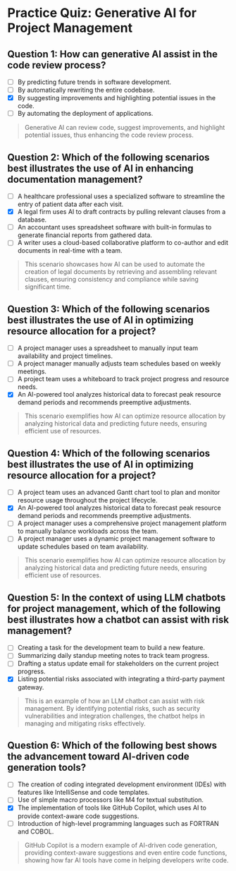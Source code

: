 # Practice Quiz: Generative AI for Project Management

## Question 1: How can generative AI assist in the code review process?

- [ ] By predicting future trends in software development.
- [ ] By automatically rewriting the entire codebase.
- [x] By suggesting improvements and highlighting potential issues in the code.
- [ ] By automating the deployment of applications.

> Generative AI can review code, suggest improvements, and highlight potential issues, thus enhancing the code review process.

## Question 2: Which of the following scenarios best illustrates the use of AI in enhancing documentation management?

- [ ] A healthcare professional uses a specialized software to streamline the entry of patient data after each visit.
- [x] A legal firm uses AI to draft contracts by pulling relevant clauses from a database.
- [ ] An accountant uses spreadsheet software with built-in formulas to generate financial reports from gathered data.
- [ ] A writer uses a cloud-based collaborative platform to co-author and edit documents in real-time with a team.

> This scenario showcases how AI can be used to automate the creation of legal documents by retrieving and assembling relevant clauses, ensuring consistency and compliance while saving significant time.

## Question 3: Which of the following scenarios best illustrates the use of AI in optimizing resource allocation for a project?

- [ ] A project manager uses a spreadsheet to manually input team availability and project timelines.
- [ ] A project manager manually adjusts team schedules based on weekly meetings.
- [ ] A project team uses a whiteboard to track project progress and resource needs.
- [x] An AI-powered tool analyzes historical data to forecast peak resource demand periods and recommends preemptive adjustments.

> This scenario exemplifies how AI can optimize resource allocation by analyzing historical data and predicting future needs, ensuring efficient use of resources.

## Question 4: Which of the following scenarios best illustrates the use of AI in optimizing resource allocation for a project?

- [ ] A project team uses an advanced Gantt chart tool to plan and monitor resource usage throughout the project lifecycle.
- [x] An AI-powered tool analyzes historical data to forecast peak resource demand periods and recommends preemptive adjustments.
- [ ] A project manager uses a comprehensive project management platform to manually balance workloads across the team.
- [ ] A project manager uses a dynamic project management software to update schedules based on team availability.

> This scenario exemplifies how AI can optimize resource allocation by analyzing historical data and predicting future needs, ensuring efficient use of resources.

## Question 5: In the context of using LLM chatbots for project management, which of the following best illustrates how a chatbot can assist with risk management?

- [ ] Creating a task for the development team to build a new feature.
- [ ] Summarizing daily standup meeting notes to track team progress.
- [ ] Drafting a status update email for stakeholders on the current project progress.
- [x] Listing potential risks associated with integrating a third-party payment gateway.

> This is an example of how an LLM chatbot can assist with risk management. By identifying potential risks, such as security vulnerabilities and integration challenges, the chatbot helps in managing and mitigating risks effectively.

## Question 6: Which of the following best shows the advancement toward AI-driven code generation tools?

- [ ] The creation of coding integrated development environment (IDEs) with features like IntelliSense and code templates.
- [ ] Use of simple macro processors like M4 for textual substitution.
- [x] The implementation of tools like GitHub Copilot, which uses AI to provide context-aware code suggestions.
- [ ] Introduction of high-level programming languages such as FORTRAN and COBOL.

> GitHub Copilot is a modern example of AI-driven code generation, providing context-aware suggestions and even entire code functions, showing how far AI tools have come in helping developers write code.
